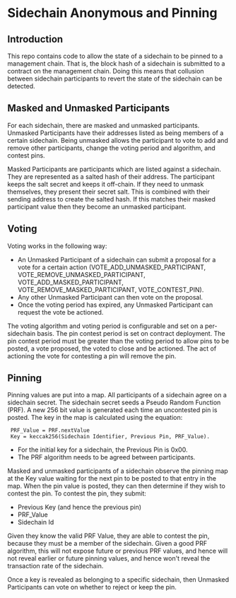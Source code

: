 # Sidechain Anonymous and Pinning

## Introduction
This repo contains code to allow the state of a sidechain to be pinned to a management chain.
That is, the block hash of a sidechain is submitted to a contract on the management chain. 
Doing this means that collusion between sidechain participants to revert the state of the 
sidechain can be detected.


## Masked and Unmasked Participants
For each sidechain, there are masked and unmasked participants. Unmasked Participants have their
addresses listed as being members of a certain sidechain. Being unmasked allows the participant
to vote to add and remove other participants, change the voting period and algorithm, and contest
pins.

Masked Participants are participants which are listed against a sidechain. They are represented
as a salted hash of their address. The participant keeps the salt secret and keeps it off-chain.
If they need to unmask themselves, they present their secret salt. This is combined with their
sending address to create the salted hash. If this matches their masked participant value then
they become an unmasked participant.

## Voting

Voting works in the following way:
 * An Unmasked Participant of a sidechain can submit a proposal for a vote for a certain action
   (VOTE_ADD_UNMASKED_PARTICIPANT, VOTE_REMOVE_UNMASKED_PARTICIPANT,
   VOTE_ADD_MASKED_PARTICIPANT, VOTE_REMOVE_MASKED_PARTICIPANT,
   VOTE_CONTEST_PIN).
 * Any other Unmasked Participant can then vote on the proposal.
 * Once the voting period has expired, any Unmasked Participant can request the vote be actioned.
 
The voting algorithm and voting period is configurable and set on a per-sidechain basis. The 
pin contest period is set on contract deployment. The pin contest period must be greater
than the voting period to allow pins to be posted, a vote proposed, the  voted to close and
be actioned. The act of actioning the vote for contesting a pin will remove the pin.  

## Pinning
Pinning values are put into a map. All participants of a sidechain agree on a sidechain secret.
The sidechain secret seeds a Pseudo Random Function (PRF). A new 256 bit value is
generated each time an uncontested pin is posted. The key in the map is calculated using the
equation:

```
 PRF_Value = PRF.nextValue
 Key = keccak256(Sidechain Identifier, Previous Pin, PRF_Value).
```

 * For the initial key for a sidechain, the Previous Pin is 0x00.
 * The PRF algorithm needs to be agreed between participants. 

Masked and unmasked participants of a sidechain observe the pinning map at the Key value waiting
for the next pin to be posted to that entry in the map. When the pin value is posted, they can then
 determine if they wish to contest the pin. To contest the pin, they submit:

 * Previous Key (and hence the previous pin)
 * PRF_Value
 * Sidechain Id
 
 Given they know the valid PRF Value, they are able to contest the pin, because they must be a member of the
 sidechain. Given a good PRF algorithm, this will not expose future or previous PRF values, and hence will
 not reveal earlier or future pinning values, and hence won't reveal the transaction rate of the sidechain.
 
 Once a key is revealed as belonging to a specific sidechain, then Unmasked Participants can vote on
 whether to reject or keep the pin.
